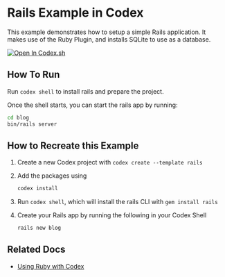 # Rails Example in Codex

This example demonstrates how to setup a simple Rails application. It makes use of the Ruby Plugin, and installs SQLite to use as a database.

[![Open In Codex.sh](https://www.khulnasoft/img/codex/open-in-codex.svg)](https://codex.sh/open/templates/rails)

## How To Run

Run `codex shell` to install rails and prepare the project.

Once the shell starts, you can start the rails app by running:

```bash
cd blog
bin/rails server
```

## How to Recreate this Example

1. Create a new Codex project with `codex create --template rails`
2. Add the packages using

   ```bash
   codex install
   ```

3. Run `codex shell`, which will install the rails CLI with `gem install rails`
4. Create your Rails app by running the following in your Codex Shell

   ```bash
   rails new blog
   ```

## Related Docs

* [Using Ruby with Codex](https://www.khulnasoft/codex/docs/codex_examples/languages/ruby/)
